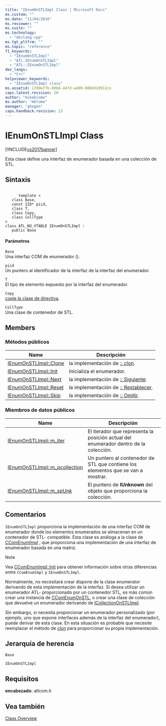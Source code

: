 ```yaml
---
title: "IEnumOnSTLImpl Class | Microsoft Docs"
ms.custom: ""
ms.date: "11/04/2016"
ms.reviewer: ""
ms.suite: ""
ms.technology: 
  - "devlang-cpp"
ms.tgt_pltfrm: ""
ms.topic: "reference"
f1_keywords: 
  - "IEnumOnSTLImpl"
  - "ATL.IEnumOnSTLImpl"
  - "ATL::IEnumOnSTLImpl"
dev_langs: 
  - "C++"
helpviewer_keywords: 
  - "IEnumOnSTLImpl class"
ms.assetid: 1789e77b-88b8-447d-a490-806b918912ce
caps.latest.revision: 20
author: "mikeblome"
ms.author: "mblome"
manager: "ghogen"
caps.handback.revision: 23
---
```

# IEnumOnSTLImpl Class
[!INCLUDE[vs2017banner](../../assembler/inline/includes/vs2017banner.md)]

Esta clase define una interfaz de enumerador basada en una colección de STL.  
  
## Sintaxis  
  
```  
  
      template <  
   class Base,  
   const IID* piid,  
   class T,  
   class Copy,  
   class CollType  
>  
class ATL_NO_VTABLE IEnumOnSTLImpl :  
   public Base  
```  
  
#### Parámetros  
 `Base`  
 Una interfaz COM de enumerador \(\).  
  
 `piid`  
 Un puntero al identificador de la interfaz de la interfaz del enumerador.  
  
 `T`  
 El tipo de elemento expuesto por la interfaz del enumerador.  
  
 `Copy`  
 [copie la clase de directiva](../../atl/atl-copy-policy-classes.md).  
  
 `CollType`  
 Una clase de contenedor de STL.  
  
## Members  
  
### Métodos públicos  
  
|Name|Descripción|  
|----------|-----------------|  
|[IEnumOnSTLImpl::Clone](../Topic/IEnumOnSTLImpl::Clone.md)|la implementación de [:: clon](https://msdn.microsoft.com/en-us/library/ms690336.aspx).|  
|[IEnumOnSTLImpl::Init](../Topic/IEnumOnSTLImpl::Init.md)|Inicializa el enumerador.|  
|[IEnumOnSTLImpl::Next](../Topic/IEnumOnSTLImpl::Next.md)|la implementación de [:: Siguiente](https://msdn.microsoft.com/en-us/library/ms695273.aspx).|  
|[IEnumOnSTLImpl::Reset](../Topic/IEnumOnSTLImpl::Reset.md)|la implementación de [:: Restablecer](https://msdn.microsoft.com/en-us/library/ms693414.aspx).|  
|[IEnumOnSTLImpl::Skip](../Topic/IEnumOnSTLImpl::Skip.md)|la implementación de [:: Omitir](https://msdn.microsoft.com/en-us/library/ms690392.aspx).|  
  
### Miembros de datos públicos  
  
|Name|Descripción|  
|----------|-----------------|  
|[IEnumOnSTLImpl::m\_iter](../Topic/IEnumOnSTLImpl::m_iter.md)|El iterador que representa la posición actual del enumerador dentro de la colección.|  
|[IEnumOnSTLImpl::m\_pcollection](../Topic/IEnumOnSTLImpl::m_pcollection.md)|Un puntero al contenedor de STL que contiene los elementos que se van a mostrar.|  
|[IEnumOnSTLImpl::m\_spUnk](../Topic/IEnumOnSTLImpl::m_spUnk.md)|El puntero de **IUnknown** del objeto que proporciona la colección.|  
  
## Comentarios  
 `IEnumOnSTLImpl` proporciona la implementación de una interfaz COM de enumerador donde los elementos enumerados se almacenan en un contenedor de STL\- compatible.  Esta clase es análoga a la clase de [CComEnumImpl](../../atl/reference/ccomenumimpl-class.md) , que proporciona una implementación de una interfaz de enumerador basada en una matriz.  
  
> [!NOTE]
>  Vea [CComEnumImpl::Init](../Topic/CComEnumImpl::Init.md) para obtener información sobre otras diferencias entre `CComEnumImpl` y `IEnumOnSTLImpl`.  
  
 Normalmente, no necesitará crear dispone de la clase enumerator derivando de esta implementación de la interfaz.  Si desea utilizar un enumerador ATL\- proporcionado por un contenedor STL, es más común crear una instancia de [CComEnumOnSTL](../../atl/reference/ccomenumonstl-class.md), o crear una clase de colección que devuelve un enumerador derivando de [ICollectionOnSTLImpl](../../atl/reference/icollectiononstlimpl-class.md).  
  
 Sin embargo, si necesita proporcionar un enumerador personalizado \(por ejemplo, uno que expone interfaces además de la interfaz del enumerador\), puede derivar de esta clase.  En esta situación es probable que necesite reemplazar el método de [clon](../Topic/IEnumOnSTLImpl::Clone.md) para proporcionar su propia implementación.  
  
## Jerarquía de herencia  
 `Base`  
  
 `IEnumOnSTLImpl`  
  
## Requisitos  
 **encabezado:** atlcom.h  
  
## Vea también  
 [Class Overview](../../atl/atl-class-overview.md)